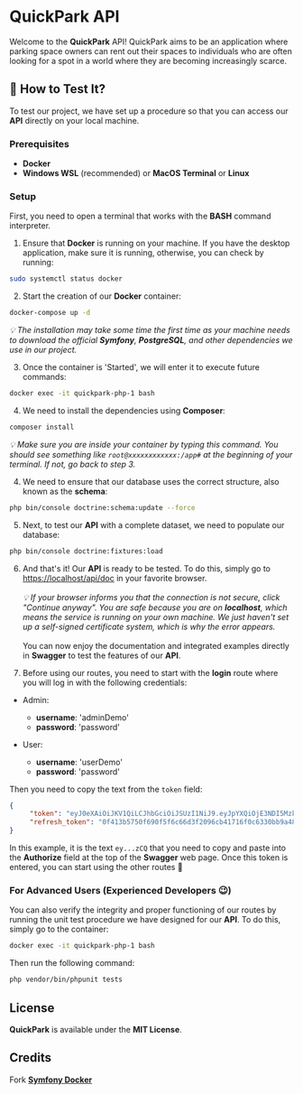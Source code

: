 # QuickPark API

Welcome to the **QuickPark** API! QuickPark aims to be an application where parking space owners can rent out their spaces to individuals who are often looking for a spot in a world where they are becoming increasingly scarce.

## 🎯 How to Test It?

To test our project, we have set up a procedure so that you can access our **API** directly on your local machine.

### Prerequisites

-   **Docker**
-   **Windows WSL** (recommended) or **MacOS Terminal** or **Linux**

### Setup

First, you need to open a terminal that works with the **BASH** command interpreter.

1. Ensure that **Docker** is running on your machine. If you have the desktop application, make sure it is running, otherwise, you can check by running:

```bash
sudo systemctl status docker
```

2. Start the creation of our **Docker** container:

```bash
docker-compose up -d
```

_💡 The installation may take some time the first time as your machine needs to download the official **Symfony**, **PostgreSQL**, and other dependencies we use in our project._

3. Once the container is 'Started', we will enter it to execute future commands:

```bash
docker exec -it quickpark-php-1 bash
```

4. We need to install the dependencies using **Composer**:

```bash
composer install
```

_💡 Make sure you are inside your container by typing this command. You should see something like `root@xxxxxxxxxxxx:/app#` at the beginning of your terminal. If not, go back to step 3._

<!--
2. Generate JWT keys

```bash
php bin/console lexik:jwt:generate-keypair
``` -->

4. We need to ensure that our database uses the correct structure, also known as the **schema**:

```bash
php bin/console doctrine:schema:update --force
```

5. Next, to test our **API** with a complete dataset, we need to populate our database:

```bash
php bin/console doctrine:fixtures:load
```

6. And that's it! Our **API** is ready to be tested. To do this, simply go to [https://localhost/api/doc](https://localhost/api/doc) in your favorite browser. <br><br>
    _💡 If your browser informs you that the connection is not secure, click "Continue anyway". You are safe because you are on **localhost**, which means the service is running on your own machine. We just haven't set up a self-signed certificate system, which is why the error appears._ <br><br>
    You can now enjoy the documentation and integrated examples directly in **Swagger** to test the features of our **API**.

7. Before using our routes, you need to start with the **login** route where you will log in with the following credentials:

- Admin:
    -   **username**: 'adminDemo'
    -   **password**: 'password'

- User:
    -   **username**: 'userDemo'
    -   **password**: 'password'

Then you need to copy the text from the `token` field:

```json
{
     "token": "eyJ0eXAiOiJKV1QiLCJhbGciOiJSUzI1NiJ9.eyJpYXQiOjE3NDI5Mzk5MzYsImV4cCI6MTc0Mjk0MzUzNiwicm9sZXMiOlsiUk9MRV9BRE1JTiIsIlJPTEVfVVNFUiJdLCJ1c2VybmFtZSI6InZpbnZpbiJ9.CKb3UbcRBJUE_KKGpNEC7x8GBTyq7xncYZCMbcwWsC3Ipt2bWNX8pPROlXosE5axVwoP-F5-6xo86BzZdGCBJ_p9B6udnDXVSYgZzWPZoJKmR5o708ZseeNwHQBUSvtNPX4GIHGGHSaJ4cxQUeBr66u3RFbZBUSsb-TGunMtCOTbHlibrrMt3xhjH2a9-c2gYq6R-3jnie2eTi8Q-43iWcOhqDZ-52f7JibFN7HzmygzTVKEzuWALh-IhvZoHMm6Qx85blz8piF3ROT3vx_R3b1tOdDSkx1dpWLRgyXCkT_zrq1_gkMaBoju_ct8m2TN2QCLMxZd1oGg2Dg1BiXzCQ",
     "refresh_token": "0f413b5750f690f5f6c66d3f2096cb41716f0c6330bb9a48c7b019ca30fb2df984f805b1d9edd06155bc412f28ea5cb4d3ef5891de023e8c1944846411709602"
}
```
In this example, it is the text `ey...zCQ` that you need to copy and paste into the **Authorize** field at the top of the **Swagger** web page. Once this token is entered, you can start using the other routes 🥳

### For Advanced Users (Experienced Developers 😉)

You can also verify the integrity and proper functioning of our routes by running the unit test procedure we have designed for our **API**. To do this, simply go to the container:

```bash
docker exec -it quickpark-php-1 bash
```

Then run the following command:

```bash
php vendor/bin/phpunit tests
```

## License

**QuickPark** is available under the **MIT License**.

## Credits

Fork [**Symfony Docker**](https://github.com/dunglas/symfony-docker)
